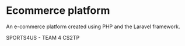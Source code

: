# Ecommerce platform

An e-commerce platform created using PHP and the Laravel framework.


SPORTS4US - TEAM 4 CS2TP

